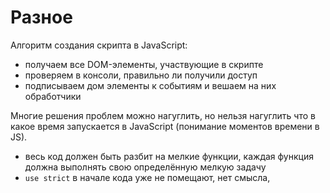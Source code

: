 # Разное

Алгоритм создания скрипта в JavaScript:
- получаем все DOM-элементы, участвующие в скрипте
- проверяем в консоли, правильно ли получили доступ
- подписываем дом элементы к событиям и вешаем на них обработчики

Многие решения проблем можно нагуглить, но нельзя нагуглить что в какое время запускается в JavaScript (понимание моментов времени в JS).

- весь код должен быть разбит на мелкие функции, каждая функция должна выполнять свою определённую мелкую задачу
- `use strict` в начале кода уже не помещают, нет смысла,
